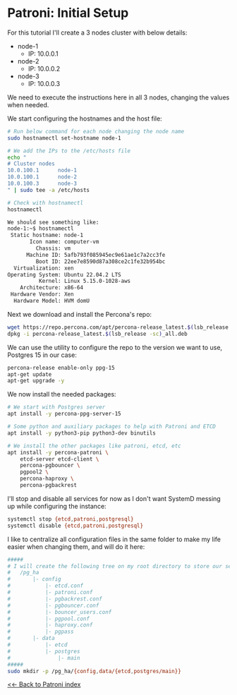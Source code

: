 # Patroni: Initial Setup

For this tutorial I'll create a 3 nodes cluster with below details:
 - node-1 
    - IP: 10.0.0.1
 - node-2 
    - IP: 10.0.0.2
 - node-3 
    - IP: 10.0.0.3

We need to execute the instructions here in all 3 nodes, changing the values when needed.

We start configuring the hostnames and the host file:

```bash
# Run below command for each node changing the node name
sudo hostnamectl set-hostname node-1

# We add the IPs to the /etc/hosts file
echo "
# Cluster nodes
10.0.100.1      node-1
10.0.100.1      node-2
10.0.100.3      node-3
" | sudo tee -a /etc/hosts

# Check with hostnamectl
hostnamectl

We should see something like:
node-1:~$ hostnamectl
 Static hostname: node-1
       Icon name: computer-vm
         Chassis: vm
      Machine ID: 5afb793f085945ec9e61ae1c7a2cc3fe
         Boot ID: 22ee7e8590d87a308ce2c1fe32b954bc
  Virtualization: xen
Operating System: Ubuntu 22.04.2 LTS              
          Kernel: Linux 5.15.0-1028-aws
    Architecture: x86-64
 Hardware Vendor: Xen
  Hardware Model: HVM domU
```

Next we download and install the Percona's repo:

```bash
wget https://repo.percona.com/apt/percona-release_latest.$(lsb_release -sc)_all.deb
dpkg -i percona-release_latest.$(lsb_release -sc)_all.deb
```

We can use the utility to configure the repo to the version we want to use, Postgres 15 in our case:

```bash
percona-release enable-only ppg-15
apt-get update
apt-get upgrade -y
```

We now install the needed packages:

```bash
# We start with Postgres server
apt install -y percona-ppg-server-15

# Some python and auxiliary packages to help with Patroni and ETCD
apt install -y python3-pip python3-dev binutils

# We install the other packages like patroni, etcd, etc
apt install -y percona-patroni \
    etcd-server etcd-client \
    percona-pgbouncer \
    pgpool2 \
    percona-haproxy \
    percona-pgbackrest 
```

I'll stop and disable all services for now as I don't want SystemD messing up while configuring the instance:

```bash
systemctl stop {etcd,patroni,postgresql}
systemctl disable {etcd,patroni,postgresql}
```

I like to centralize all configuration files in the same folder to make my life easier when changing them, and will do it here:

```bash
#####
# I will create the following tree on my root directory to store our setup:
#   /pg_ha
#       |- config
#           |- etcd.conf
#           |- patroni.conf
#           |- pgbackrest.conf
#           |- pgbouncer.conf
#           |- bouncer_users.conf
#           |- pgpool.conf
#           |- haproxy.conf
#           |- pgpass
#       |- data
#           |- etcd
#           |- postgres
#               |- main
#####
sudo mkdir -p /pg_ha/{config,data/{etcd,postgres/main}}
```

[<<- Back to Patroni index](/patroni)